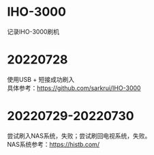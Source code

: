 # IHO-3000
记录IHO-3000刷机
# 20220728
使用USB + 短接成功刷入 <br>
具体参考：https://github.com/sarkrui/IHO-3000
# 20220729-20220730
尝试刷入NAS系统，失败；尝试刷回电视系统，失败。 <br>
NAS系统参考：https://histb.com/
